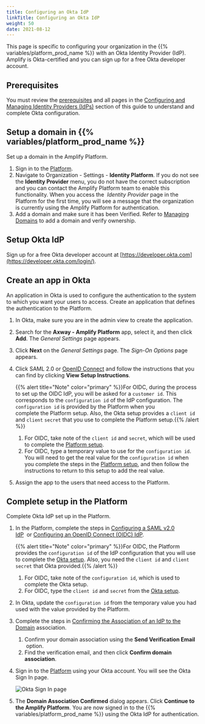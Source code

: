 ```yaml
---
title: Configuring an Okta IdP
linkTitle: Configuring an Okta IdP
weight: 50
date: 2021-08-12
---
```


This page is specific to configuring your organization in the {{% variables/platform_prod_name %}} with an Okta Identity Provider (IdP). Amplify is Okta-certified and you can sign up for a free Okta developer account.

## Prerequisites

You must review the [prerequisites](/docs/management_guide/configuring_and_managing_identity_providers/getting_started_with_identity_providers/#prerequisites) and all pages in the [Configuring and Managing Identity Providers (IdPs)](/docs/management_guide/configuring_and_managing_identity_providers/) section of this guide to understand and complete Okta configuration.

## Setup a domain in {{% variables/platform_prod_name %}}

Set up a domain in the Amplify Platform.

1. Sign in to the [Platform](https://platform.axway.com/).
2. Navigate to Organization - Settings - **Identity Platform**. If you do not see the **Identity Provider** menu, you do not have the correct subscription and you can contact the Amplify Platform team to enable this functionality. When you access the  *Identity Provider* page in the Platform for the first time, you will see a message that the organization is currently using the Amplify Platform for authentication.
3. Add a domain and make sure it has been Verified. Refer to [Managing Domains](/docs/management_guide/configuring_and_managing_identity_providers/managing_domains/) to add a domain and verify ownership.

## Setup Okta IdP

Sign up for a free Okta developer account at [https://developer.okta.com](https://developer.okta.com/login/).

## Create an app in Okta

An application in Okta is used to configure the authentication to the system to which you want your users to access. Create an application that defines the authentication to the Platform.

1. In Okta, make sure you are in the admin view to create the application.
2. Search for the **Axway - Amplify Platform** app, select it, and then click **Add**. The *General Settings* page appears.
3. Click **Next** on the *General Settings* page. The *Sign-On Options* page appears.
4. Click SAML 2.0 or [OpenID Connect](https://devblog.axway.com/apis/understand-your-api-security-need-oauth-or-openid-connect/) and follow the instructions that you can find by clicking **View Setup Instructions**.

    {{% alert title="Note" color="primary" %}}For OIDC, during the process to set up the OIDC IdP, you will be asked for a `customer id`. This corresponds to the `configuration id` of the IdP configuration. The `configuration id` is provided by the Platform when you complete the Platform setup. Also, the Okta setup provides a `client id` and `client` `secret` that you use to complete the Platform setup.{{% /alert %}}

    1. For OIDC, take note of the `client id` and `secret`, which will be used to complete the [Platform setup](#complete-setup-in-the-platform).
    2. For OIDC, type a temporary value to use for the `configuration id`. You will need to get the real value for the `configuration id` when you complete the steps in the [Platform setup](#complete-setup-in-the-platform), and then follow the instructions to return to this setup to add the real value.

5. Assign the app to the users that need access to the Platform.

## Complete setup in the Platform

Complete Okta IdP set up in the Platform.

1. In the Platform, complete the steps in [Configuring a SAML v2.0 IdP](/docs/management_guide/configuring_and_managing_identity_providers/managing_identity_provider_configuration/configuring_a_saml_v2.0_idp/)  or [Configuring an OpenID Connect (OIDC) IdP](/docs/management_guide/configuring_and_managing_identity_providers/managing_identity_provider_configuration/configuring_an_openid_connect_idp/).

    {{% alert title="Note" color="primary" %}}For OIDC, the Platform provides the `configuration id` of the IdP configuration that you will use to complete the [Okta setup](#create-an-app-in-okta). Also, you need the `client id` and `client secret` that Okta provided.{{% /alert %}}

    1. For OIDC, take note of the `configuration id`, which is used to complete the Okta setup.
    2. For OIDC, type the `client id` and `secret` from the [Okta setup](#create-an-app-in-okta).
2. In Okta, update the `configuration id` from the temporary value you had used with the value provided by the Platform.
3. Complete the steps in [Confirming the Association of an IdP to the Domain](/docs/management_guide/configuring_and_managing_identity_providers/enabling_identity_provider_configuration/confirming_the_association_of_an_idp_to_the_domain/) association.
    1. Confirm your domain association using the **Send Verification Email**  option.
    2. Find the verification email, and then click **Confirm domain association**.
4. Sign in to the [Platform](https://platform.axway.com/) using your Okta account. You will see the Okta Sign In page.

    ![Okta Sign In page](/Images/okta_sign_in.png)
5. The **Domain Association Confirmed** dialog appears. Click **Continue to the Amplify Platform**.
    You are now signed in to the {{% variables/platform_prod_name %}} using the Okta IdP for authentication.
